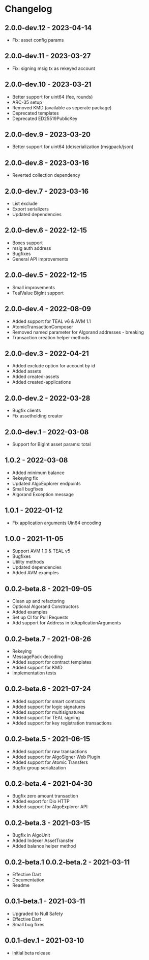# Changelog

## 2.0.0-dev.12 - 2023-04-14

- Fix: asset config params

## 2.0.0-dev.11 - 2023-03-27

- Fix: signing msig tx as rekeyed account

## 2.0.0-dev.10 - 2023-03-21

- Better support for uint64 (fee, rounds)
- ARC-35 setup
- Removed KMD (available as seperate package)
- Deprecated templates
- Deprecated ED25519PublicKey

## 2.0.0-dev.9 - 2023-03-20

- Better support for uint64 (de)serialization (msgpack/json)

## 2.0.0-dev.8 - 2023-03-16

- Reverted collection dependency

## 2.0.0-dev.7 - 2023-03-16

- List exclude
- Export serializers
- Updated dependencies

## 2.0.0-dev.6 - 2022-12-15

- Boxes support
- msig auth address
- Bugfixes
- General API improvements

## 2.0.0-dev.5 - 2022-12-15

- Small improvements
- TealValue BigInt support

## 2.0.0-dev.4 - 2022-08-09

- Added support for TEAL v6 & AVM 1.1
- AtomicTransactionComposer
- Removed named parameter for Algorand addresses - breaking
- Transaction creation helper methods

## 2.0.0-dev.3 - 2022-04-21

- Added exclude option for account by id
- Added assets
- Added created-assets
- Added created-applications

## 2.0.0-dev.2 - 2022-03-28

- Bugfix clients
- Fix assetholding creator

## 2.0.0-dev.1 - 2022-03-08

- Support for BigInt asset params: total

## 1.0.2 - 2022-03-08

- Added minimum balance
- Rekeying fix
- Updated AlgoExplorer endpoints  
- Small bugfixes
- Algorand Exception message

## 1.0.1 - 2022-01-12

- Fix application arguments Uin64 encoding

## 1.0.0 - 2021-11-05

- Support AVM 1.0 & TEAL v5
- Bugfixes
- Utility methods
- Updated dependencies
- Added AVM examples

## 0.0.2-beta.8 - 2021-09-05

- Clean up and refactoring
- Optional Algorand Constructors
- Added examples
- Set up CI for Pull Requests
- Add support for Address in toApplicationArguments

## 0.0.2-beta.7 - 2021-08-26

- Rekeying
- MessagePack decoding
- Added support for contract templates
- Added support for KMD
- Implementation tests

## 0.0.2-beta.6 - 2021-07-24

- Added support for smart contracts
- Added support for logic signatures
- Added support for multisignatures
- Added support for TEAL signing
- Added support for key registration transactions

## 0.0.2-beta.5 - 2021-06-15

- Added support for raw transactions
- Added support for AlgoSigner Web Plugin
- Added support for Atomic Transfers
- Bugfix group serialization

## 0.0.2-beta.4 - 2021-04-30

- Bugfix zero amount transaction
- Added export for Dio HTTP
- Added support for AlgoExplorer API

## 0.0.2-beta.3 - 2021-03-15

- Bugfix in AlgoUnit
- Added Indexer AssetTransfer
- Added balance helper method

## 0.0.2-beta.1 0.0.2-beta.2 - 2021-03-11

- Effective Dart
- Documentation
- Readme

## 0.0.1-beta.1 - 2021-03-11

- Upgraded to Null Safety
- Effective Dart
- Small bug fixes

## 0.0.1-dev.1 - 2021-03-10

- initial beta release